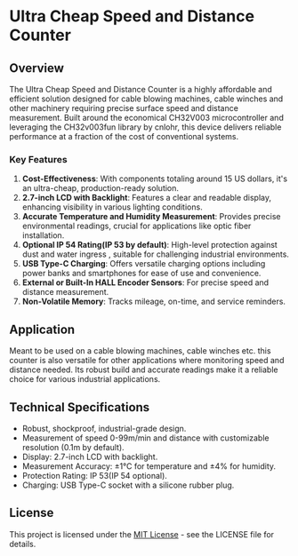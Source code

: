 # Ultra Cheap Speed and Distance Counter

## Overview
The Ultra Cheap Speed and Distance Counter is a highly affordable and efficient solution designed for cable blowing machines, cable winches and other machinery requiring precise surface speed and distance measurement. Built around the economical CH32V003 microcontroller and leveraging the CH32v003fun library by cnlohr, this device delivers reliable performance at a fraction of the cost of conventional systems.

### Key Features

1. **Cost-Effectiveness**: With components totaling around 15 US dollars, it's an ultra-cheap, production-ready solution.
2. **2.7-inch LCD with Backlight**: Features a clear and readable display, enhancing visibility in various lighting conditions.
3. **Accurate Temperature and Humidity Measurement**: Provides precise environmental readings, crucial for applications like optic fiber installation.
4. **Optional IP 54 Rating(IP 53 by default)**: High-level protection against dust and water ingress , suitable for challenging industrial environments.
5. **USB Type-C Charging**: Offers versatile charging options including power banks and smartphones for ease of use and convenience.
6. **External or Built-In HALL Encoder Sensors**: For precise speed and distance measurement.
7. **Non-Volatile Memory**: Tracks mileage, on-time, and service reminders.

## Application
Meant to be used on a cable blowing machines, cable winches etc. this counter is also versatile for other applications where monitoring speed and distance needed. Its robust build and accurate readings make it a reliable choice for various industrial applications.

## Technical Specifications
- Robust, shockproof, industrial-grade design.
- Measurement of speed 0-99m/min and distance with customizable resolution (0.1m by default).
- Display: 2.7-inch LCD with backlight.
- Measurement Accuracy: ±1°C for temperature and ±4% for humidity.
- Protection Rating: IP 53(IP 54 optional).
- Charging: USB Type-C socket with a silicone rubber plug.

## License
This project is licensed under the [MIT License](LICENSE.md) - see the LICENSE file for details.
